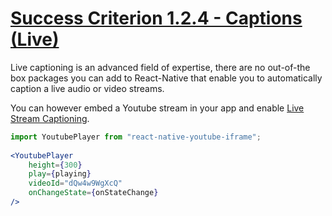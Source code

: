 # [Success Criterion 1.2.4 - Captions (Live)](https://www.w3.org/TR/UNDERSTANDING-WCAG20/media-equiv-real-time-captions.html)

Live captioning is an advanced field of expertise, there are no out-of-the box packages you can add to React-Native that enable you to automatically caption a live audio or video streams.

You can however embed a Youtube stream in your app and enable [Live Stream Captioning](https://support.google.com/youtube/thread/129769858/updates-to-captions-and-audio-features-on-youtube?hl=en).

```jsx
import YoutubePlayer from "react-native-youtube-iframe";
  
<YoutubePlayer
    height={300}
    play={playing}
    videoId="dQw4w9WgXcQ"
    onChangeState={onStateChange}
/>
```

